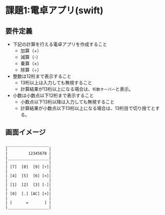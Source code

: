 # 課題1:電卓アプリ(swift)

## 要件定義
 - 下記の計算を行える電卓アプリを作成すること
   - 加算（+）
   - 減算（-）
   - 乗算（×）
   - 除算（÷）
 - 整数は12桁まで表示すること
   - 13桁以上は入力しても無視すること
   - 計算結果が13桁以上になる場合は、`桁数オーバー`と表示。
 - 小数は小数点以下12桁まで表示すること
   - 小数点以下13桁以降は入力しても無視すること
   - 計算結果が小数点以下13桁以上になる場合は、13桁目で切り捨てとする。
 
## 画面イメージ
```
___________________
|                  |
|         12345678 |
|__________________|
|                  |
| [7]  [8]  [9] [÷]|
|                  |
| [4]  [5]  [6] [×]|
|                  |
| [1]  [2]  [3] [-]|
|                  |
| [0]  [.] [AC] [+]|
|                  |
| [      =       ] |
|__________________|
```
